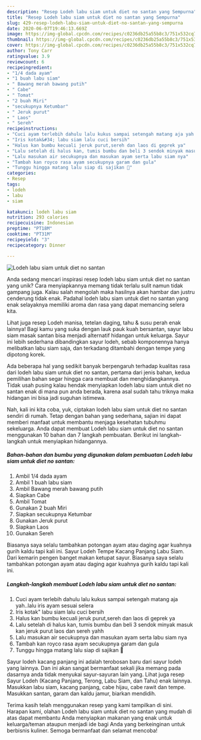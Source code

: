 ```yaml
---
description: "Resep Lodeh labu siam untuk diet no santan yang Sempurna"
title: "Resep Lodeh labu siam untuk diet no santan yang Sempurna"
slug: 429-resep-lodeh-labu-siam-untuk-diet-no-santan-yang-sempurna
date: 2020-06-07T19:46:13.669Z
image: https://img-global.cpcdn.com/recipes/c0236db25a55b8c3/751x532cq70/lodeh-labu-siam-untuk-diet-no-santan-foto-resep-utama.jpg
thumbnail: https://img-global.cpcdn.com/recipes/c0236db25a55b8c3/751x532cq70/lodeh-labu-siam-untuk-diet-no-santan-foto-resep-utama.jpg
cover: https://img-global.cpcdn.com/recipes/c0236db25a55b8c3/751x532cq70/lodeh-labu-siam-untuk-diet-no-santan-foto-resep-utama.jpg
author: Tony Carr
ratingvalue: 3.9
reviewcount: 6
recipeingredient:
- "1/4 dada ayam"
- "1 buah labu siam"
- " Bawang merah bawang putih"
- " Cabe"
- " Tomat"
- "2 buah Miri"
- "secukupnya Ketumbar"
- " Jeruk purut"
- " Laos"
- " Sereh"
recipeinstructions:
- "Cuci ayam terlebih dahulu lalu kukus sampai setengah matang aja yah..lalu iris ayam sesuai selera"
- "Iris kotak&#34; labu siam lalu cuci bersih"
- "Halus kan bumbu kecuali jeruk purut,sereh dan laos di geprek ya"
- "Lalu setelah di halus kan, tumis bumbu dan beli 3 sendok minyak masuk kan jeruk purut laos dan sereh yahh"
- "Lalu masukan air secukupnya dan masukan ayam serta labu siam nya"
- "Tambah kan royco rasa ayam secukupnya garam dan gula"
- "Tunggu hingga matang lalu siap di sajikan 🙂"
categories:
- Resep
tags:
- lodeh
- labu
- siam

katakunci: lodeh labu siam 
nutrition: 293 calories
recipecuisine: Indonesian
preptime: "PT18M"
cooktime: "PT31M"
recipeyield: "3"
recipecategory: Dinner

---
```



![Lodeh labu siam untuk diet no santan](https://img-global.cpcdn.com/recipes/c0236db25a55b8c3/751x532cq70/lodeh-labu-siam-untuk-diet-no-santan-foto-resep-utama.jpg)

Anda sedang mencari inspirasi resep lodeh labu siam untuk diet no santan yang unik? Cara menyiapkannya memang tidak terlalu sulit namun tidak gampang juga. Kalau salah mengolah maka hasilnya akan hambar dan justru cenderung tidak enak. Padahal lodeh labu siam untuk diet no santan yang enak selayaknya memiliki aroma dan rasa yang dapat memancing selera kita.

Lihat juga resep Lodeh manisa, tetelan daging, tahu &amp; susu perah enak lainnya! Bagi kamu yang suka dengan lauk pauk kuah bersantan, sayur labu siam masak santan bisa menjadi alternatif hidangan untuk keluarga. Sayur ini lebih sederhana dibandingkan sayur lodeh, sebab komponennya hanya melibatkan labu siam saja, dan terkadang ditambahi dengan tempe yang dipotong korek.

Ada beberapa hal yang sedikit banyak berpengaruh terhadap kualitas rasa dari lodeh labu siam untuk diet no santan, pertama dari jenis bahan, kedua pemilihan bahan segar hingga cara membuat dan menghidangkannya. Tidak usah pusing kalau hendak menyiapkan lodeh labu siam untuk diet no santan enak di mana pun anda berada, karena asal sudah tahu triknya maka hidangan ini bisa jadi suguhan istimewa.


Nah, kali ini kita coba, yuk, ciptakan lodeh labu siam untuk diet no santan sendiri di rumah. Tetap dengan bahan yang sederhana, sajian ini dapat memberi manfaat untuk membantu menjaga kesehatan tubuhmu sekeluarga. Anda dapat membuat Lodeh labu siam untuk diet no santan menggunakan 10 bahan dan 7 langkah pembuatan. Berikut ini langkah-langkah untuk menyiapkan hidangannya.

<!--inarticleads1-->

##### Bahan-bahan dan bumbu yang digunakan dalam pembuatan Lodeh labu siam untuk diet no santan:

1. Ambil 1/4 dada ayam
1. Ambil 1 buah labu siam
1. Ambil  Bawang merah bawang putih
1. Siapkan  Cabe
1. Ambil  Tomat
1. Gunakan 2 buah Miri
1. Siapkan secukupnya Ketumbar
1. Gunakan  Jeruk purut
1. Siapkan  Laos
1. Gunakan  Sereh


Biasanya saya selalu tambahkan potongan ayam atau daging agar kuahnya gurih kaldu tapi kali ini. Sayur Lodeh Tempe Kacang Panjang Labu Siam. Dari kemarin pengen banget makan ketupat sayur. Biasanya saya selalu tambahkan potongan ayam atau daging agar kuahnya gurih kaldu tapi kali ini. 

<!--inarticleads2-->

##### Langkah-langkah membuat Lodeh labu siam untuk diet no santan:

1. Cuci ayam terlebih dahulu lalu kukus sampai setengah matang aja yah..lalu iris ayam sesuai selera
1. Iris kotak&#34; labu siam lalu cuci bersih
1. Halus kan bumbu kecuali jeruk purut,sereh dan laos di geprek ya
1. Lalu setelah di halus kan, tumis bumbu dan beli 3 sendok minyak masuk kan jeruk purut laos dan sereh yahh
1. Lalu masukan air secukupnya dan masukan ayam serta labu siam nya
1. Tambah kan royco rasa ayam secukupnya garam dan gula
1. Tunggu hingga matang lalu siap di sajikan 🙂


Sayur lodeh kacang panjang ini adalah terobosan baru dari sayur lodeh yang lainnya. Dan ini akan sangat bermanfaat sekali jika memang pada dasarnya anda tidak menyukai sayur-sayuran lain yang. Lihat juga resep Sayur Lodeh (Kacang Panjang, Terong, Labu Siam, dan Tahu) enak lainnya. Masukkan labu siam, kacang panjang, cabe hijau, cabe rawit dan tempe. Masukkan santan, garam dan kaldu jamur, biarkan mendidih. 

Terima kasih telah menggunakan resep yang kami tampilkan di sini. Harapan kami, olahan Lodeh labu siam untuk diet no santan yang mudah di atas dapat membantu Anda menyiapkan makanan yang enak untuk keluarga/teman ataupun menjadi ide bagi Anda yang berkeinginan untuk berbisnis kuliner. Semoga bermanfaat dan selamat mencoba!
